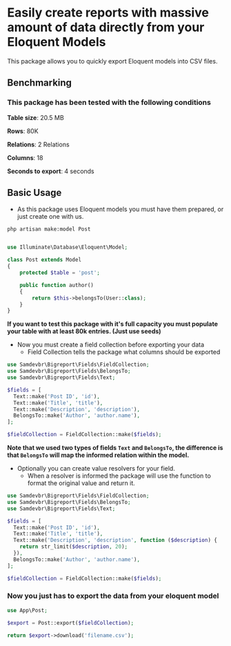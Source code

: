 # Easily create reports with massive amount of data directly from your Eloquent Models

This package allows you to quickly export Eloquent models into CSV files.

## Benchmarking

### This package has been tested with the following conditions

**Table size**: 20.5 MB

**Rows**: 80K

**Relations**: 2 Relations

**Columns**: 18

**Seconds to export**: 4 seconds

## Basic Usage

* As this package uses Eloquent models you must have them prepared, or just create one with us.

`php artisan make:model Post`
```php

use Illuminate\Database\Eloquent\Model;

class Post extends Model
{
    protected $table = 'post';

    public function author()
    {
        return $this->belongsTo(User::class);
    }
}
```

**If you want to test this package with it's full capacity you must populate your table with at least 80k entries. (Just use seeds)**

* Now you must create a field collection before exporting your data
  * Field Collection tells the package what columns should be exported
  
```php
use Samdevbr\Bigreport\Fields\FieldCollection;
use Samdevbr\Bigreport\Fields\BelongsTo;
use Samdevbr\Bigreport\Fields\Text;

$fields = [
  Text::make('Post ID', 'id'),
  Text::make('Title', 'title'),
  Text::make('Description', 'description'),
  BelongsTo::make('Author', 'author.name'),
];

$fieldCollection = FieldCollection::make($fields);
```

**Note that we used two types of fields `Text` and `BelongsTo`, the difference is that `BelongsTo` will map the informed relation within the model.**

* Optionally you can create value resolvers for your field.
  * When a resolver is informed the package will use the function to format the original value and return it.
```php
use Samdevbr\Bigreport\Fields\FieldCollection;
use Samdevbr\Bigreport\Fields\BelongsTo;
use Samdevbr\Bigreport\Fields\Text;

$fields = [
  Text::make('Post ID', 'id'),
  Text::make('Title', 'title'),
  Text::make('Description', 'description', function ($description) {
    return str_limit($description, 20);
  }),
  BelongsTo::make('Author', 'author.name'),
];

$fieldCollection = FieldCollection::make($fields);
```
### Now you just has to export the data from your eloquent model
```php
use App\Post;

$export = Post::export($fieldCollection);

return $export->download('filename.csv');
```
